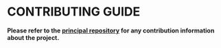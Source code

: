 # CONTRIBUTING GUIDE

**Please refer to the [principal repository](https://github.com/ippontech/iroco2/blob/main/contribute/CONTRIBUTING.md) for any contribution information about the project.**